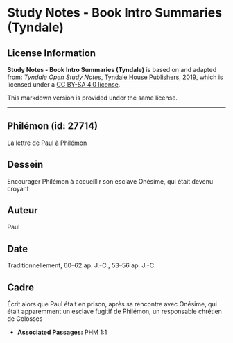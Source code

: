 # Study Notes - Book Intro Summaries (Tyndale)

## License Information

**Study Notes - Book Intro Summaries (Tyndale)** is based on and adapted from: _Tyndale Open Study Notes_, [Tyndale House Publishers](https://tyndaleopenresources.com/), 2019, which is licensed under a [CC BY-SA 4.0 license](https://creativecommons.org/licenses/by-sa/4.0/legalcode.en).

This markdown version is provided under the same license.



--------------------------------

## Philémon (id: 27714)

La lettre de Paul à Philémon

Dessein
-------

Encourager Philémon à accueillir son esclave Onésime, qui était devenu croyant

Auteur
------

Paul

Date
----

Traditionnellement, 60–62 ap. J.\-C., 53–56 ap. J.\-C.

Cadre
-----

Écrit alors que Paul était en prison, après sa rencontre avec Onésime, qui était apparemment un esclave fugitif de Philémon, un responsable chrétien de Colosses

* **Associated Passages:** PHM 1:1

